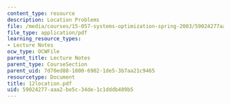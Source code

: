 ```yaml
---
content_type: resource
description: Location Problems
file: /media/courses/15-057-systems-optimization-spring-2003/59024277aaa2be5c34de1c1dddb489b5_12location.pdf
file_type: application/pdf
learning_resource_types:
- Lecture Notes
ocw_type: OCWFile
parent_title: Lecture Notes
parent_type: CourseSection
parent_uid: 7d70ed88-1800-6902-1de5-3b7aa21c9465
resourcetype: Document
title: 12location.pdf
uid: 59024277-aaa2-be5c-34de-1c1dddb489b5
---
```

